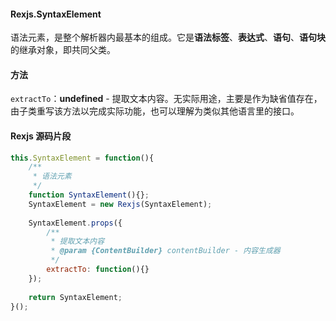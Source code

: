 #### Rexjs.SyntaxElement
语法元素，是整个解析器内最基本的组成。它是**语法标签**、**表达式**、**语句**、**语句块**的继承对象，即共同父类。

#### 方法
`extractTo`：**undefined** - 提取文本内容。无实际用途，主要是作为缺省值存在，由子类重写该方法以完成实际功能，也可以理解为类似其他语言里的接口。

#### Rexjs 源码片段
```js
this.SyntaxElement = function(){
	/**
	 * 语法元素
	 */
	function SyntaxElement(){};
	SyntaxElement = new Rexjs(SyntaxElement);
	
	SyntaxElement.props({
		/**
		 * 提取文本内容
		 * @param {ContentBuilder} contentBuilder - 内容生成器
		 */
		extractTo: function(){}
	});
	
	return SyntaxElement;
}();
```